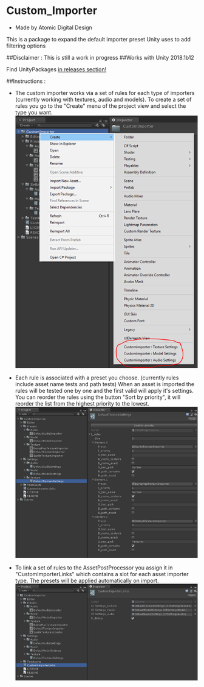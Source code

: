 # Custom_Importer
- Made by Atomic Digital Design

This is a package to expand the default importer preset Unity uses to add filtering options

##Disclaimer : This is still a work in progress
##Works with Unity 2018.1b12

Find UnityPackages [in releases section!](https://github.com/AtomicSoom/Custom_Importer/releases)


##Instructions :

* The custom importer works via a set of rules for each type of importers
	(currently working with textures, audio and models).
	To create a set of rules you go to the "Create" menu of the project view
	and select the type you want.
	![Creation](Images/create.png)

* Each rule is associated with a preset you choose.
	(currently rules include asset name tests and path tests)
	When an asset is imported the rules will be tested one by one
	and the first valid will apply it's settings.
	You can reorder the rules using the button "Sort by priority",
	it will reorder the list from the highest priority to the lowest.
	![Creation](Images/rules.png)

* To link a set of rules to the AssetPostProcessor you assign it in "CustomImporterLinks"
	which contains a slot for each asset importer type.
	The presets will be applied automatically on import.
	![Creation](Images/links.png)